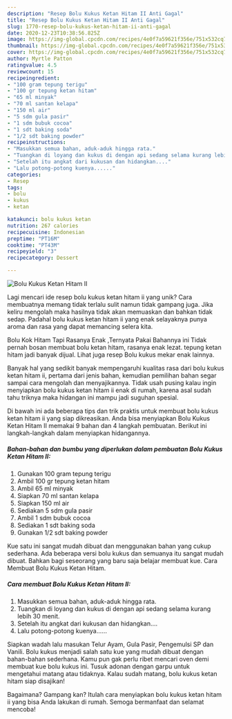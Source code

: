 ```yaml
---
description: "Resep Bolu Kukus Ketan Hitam II Anti Gagal"
title: "Resep Bolu Kukus Ketan Hitam II Anti Gagal"
slug: 1770-resep-bolu-kukus-ketan-hitam-ii-anti-gagal
date: 2020-12-23T10:38:56.825Z
image: https://img-global.cpcdn.com/recipes/4e0f7a59621f356e/751x532cq70/bolu-kukus-ketan-hitam-ii-foto-resep-utama.jpg
thumbnail: https://img-global.cpcdn.com/recipes/4e0f7a59621f356e/751x532cq70/bolu-kukus-ketan-hitam-ii-foto-resep-utama.jpg
cover: https://img-global.cpcdn.com/recipes/4e0f7a59621f356e/751x532cq70/bolu-kukus-ketan-hitam-ii-foto-resep-utama.jpg
author: Myrtle Patton
ratingvalue: 4.5
reviewcount: 15
recipeingredient:
- "100 gram tepung terigu"
- "100 gr tepung ketan hitam"
- "65 ml minyak"
- "70 ml santan kelapa"
- "150 ml air"
- "5 sdm gula pasir"
- "1 sdm bubuk cocoa"
- "1 sdt baking soda"
- "1/2 sdt baking powder"
recipeinstructions:
- "Masukkan semua bahan, aduk-aduk hingga rata."
- "Tuangkan di loyang dan kukus di dengan api sedang selama kurang lebih 30 menit."
- "Setelah itu angkat dari kukusan dan hidangkan...."
- "Lalu potong-potong kuenya......"
categories:
- Resep
tags:
- bolu
- kukus
- ketan

katakunci: bolu kukus ketan 
nutrition: 267 calories
recipecuisine: Indonesian
preptime: "PT16M"
cooktime: "PT43M"
recipeyield: "3"
recipecategory: Dessert

---
```



![Bolu Kukus Ketan Hitam II](https://img-global.cpcdn.com/recipes/4e0f7a59621f356e/751x532cq70/bolu-kukus-ketan-hitam-ii-foto-resep-utama.jpg)

Lagi mencari ide resep bolu kukus ketan hitam ii yang unik? Cara membuatnya memang tidak terlalu sulit namun tidak gampang juga. Jika keliru mengolah maka hasilnya tidak akan memuaskan dan bahkan tidak sedap. Padahal bolu kukus ketan hitam ii yang enak selayaknya punya aroma dan rasa yang dapat memancing selera kita.

Bolu Kok Hitam Tapi Rasanya Enak ,Ternyata Pakai Bahannya ini Tidak pernah bosan membuat bolu ketan hitam, rasanya enak lezat. tepung ketan hitam jadi banyak dijual. Lihat juga resep Bolu kukus mekar enak lainnya.

Banyak hal yang sedikit banyak mempengaruhi kualitas rasa dari bolu kukus ketan hitam ii, pertama dari jenis bahan, kemudian pemilihan bahan segar sampai cara mengolah dan menyajikannya. Tidak usah pusing kalau ingin menyiapkan bolu kukus ketan hitam ii enak di rumah, karena asal sudah tahu triknya maka hidangan ini mampu jadi suguhan spesial.


Di bawah ini ada beberapa tips dan trik praktis untuk membuat bolu kukus ketan hitam ii yang siap dikreasikan. Anda bisa menyiapkan Bolu Kukus Ketan Hitam II memakai 9 bahan dan 4 langkah pembuatan. Berikut ini langkah-langkah dalam menyiapkan hidangannya.

<!--inarticleads1-->

##### Bahan-bahan dan bumbu yang diperlukan dalam pembuatan Bolu Kukus Ketan Hitam II:

1. Gunakan 100 gram tepung terigu
1. Ambil 100 gr tepung ketan hitam
1. Ambil 65 ml minyak
1. Siapkan 70 ml santan kelapa
1. Siapkan 150 ml air
1. Sediakan 5 sdm gula pasir
1. Ambil 1 sdm bubuk cocoa
1. Sediakan 1 sdt baking soda
1. Gunakan 1/2 sdt baking powder


Kue satu ini sangat mudah dibuat dan menggunakan bahan yang cukup sederhana. Ada beberapa versi bolu kukus dan semuanya itu sangat mudah dibuat. Bahkan bagi seseorang yang baru saja belajar membuat kue. Cara Membuat Bolu Kukus Ketan Hitam. 

<!--inarticleads2-->

##### Cara membuat Bolu Kukus Ketan Hitam II:

1. Masukkan semua bahan, aduk-aduk hingga rata.
1. Tuangkan di loyang dan kukus di dengan api sedang selama kurang lebih 30 menit.
1. Setelah itu angkat dari kukusan dan hidangkan....
1. Lalu potong-potong kuenya......


Siapkan wadah lalu masukan Telur Ayam, Gula Pasir, Pengemulsi SP dan Vanili. Bolu kukus menjadi salah satu kue yang mudah dibuat dengan bahan-bahan sederhana. Kamu pun gak perlu ribet mencari oven demi membuat kue bolu kukus ini. Tusuk adonan dengan garpu untuk mengetahui matang atau tidaknya. Kalau sudah matang, bolu kukus ketan hitam siap disajikan! 

Bagaimana? Gampang kan? Itulah cara menyiapkan bolu kukus ketan hitam ii yang bisa Anda lakukan di rumah. Semoga bermanfaat dan selamat mencoba!
